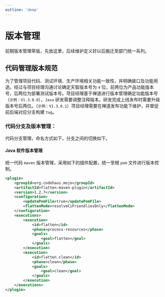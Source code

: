 ```yaml
---
outline: 'deep'
---
```


# 版本管理

前期版本管理草版，先放这里，后续维护定义好以后搬迁至部门统一系列。

## 代码管理版本规范

为了管理项目代码、测试环境、生产环境相关功能一致性，并明确接口及功能用途。经过与项目经理沟通讨论确定天智版本号为 `4` 位，前两位为产品功能版本号，后两位为部署测试版本号。项目经理基于禅道进行版本管理确定功能版本号（`示例：V1.3.0.0`），`Java` 研发需要调整注释版本。研发完成上线发布时需要升级版本号后两位。（`示例：V1.3.0.1`）项目经理需要在禅道发布功能下维护，并督促前后端对应分支构建 `tag`。

### 代码分支及版本管理：

代码分支管理，命名方式如下，分支之间的切换如下。

<ElImg src="https://cheny-chenyu.oss-cn-chengdu.aliyuncs.com/my-agile-team-document/convention/1.png" title="分支管理图"/>

<ElImg src="https://cheny-chenyu.oss-cn-chengdu.aliyuncs.com/my-agile-team-document/convention/2.png" title="代码管理图"/>

#### Java 软件版本管理

统一代码 `maven` 版本管理，采用如下的插件配置，统一至根 `pom` 文件进行版本控制。

```xml
<plugin>
    <groupId>org.codehaus.mojo</groupId>
    <artifactId>flatten-maven-plugin</artifactId>
    <version>1.2.7</version>
    <configuration>
        <updatePomFile>true</updatePomFile>
        <flattenMode>resolveCiFriendliesOnly</flattenMode>
    </configuration>
    <executions>
        <execution>
            <id>flatten</id>
            <phase>process-resources</phase>
            <goals>
                <goal>flatten</goal>
            </goals>
        </execution>
        <execution>
            <id>flatten.clean</id>
            <phase>clean</phase>
            <goals>
                <goal>clean</goal>
            </goals>
        </execution>
    </executions>
</plugin>
```

<ElImg src="https://cheny-chenyu.oss-cn-chengdu.aliyuncs.com/my-agile-team-document/convention/3.png" title="版本管理示意图"/>
